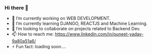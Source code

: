### Hi there 👋

<!--
**puneet1710/puneet1710** is a ✨ _special_ ✨ repository because its `README.md` (this file) appears on your GitHub profile.

Here are some ideas to get you started:
-->
- 🔭 I’m currently working on WEB DEVELOPMENT.
- 🌱 I’m currently learning DJANGO, REACTJS and Machine Learning.
- 👯 I’m looking to collaborate on projects related to Backend Dev.
- 📫 How to reach me: https://www.linkedin.com/in/puneet-yadav-9a80a51a6/
- ⚡ Fun fact: loading soon....
